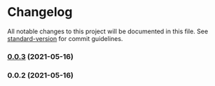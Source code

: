 # Changelog

All notable changes to this project will be documented in this file. See [standard-version](https://github.com/conventional-changelog/standard-version) for commit guidelines.

### [0.0.3](https://github.com/christopher-caldwell/ms/compare/v0.0.2...v0.0.3) (2021-05-16)

### 0.0.2 (2021-05-16)
